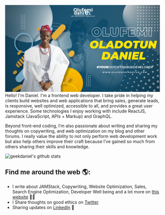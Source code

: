 <img src="https://raw.githubusercontent.com/geekdaniels/geekdaniels/master/geekdaniels.jpg" alt="banner that says I'm Olufemi Oladotun Daniel. web optimization specialist">
Hello! I'm Daniel. I'm a frontend web developer.  I take pride in helping my clients build websites and web applications that bring sales, generate leads, is responsive, well optimized, accessible to all, and provides a great user experience. Some technologies I enjoy working with include ReactJS, Jamstack (JavaScript, APIs + Markup) and GraphQL. 

Beyond front-end coding, I’m also passionate about writing and sharing my thoughts on copywriting, and web optimization on my blog and other forums. I really value the ability to not only perform web development work but also help others improve their craft because I’ve gained so much from others sharing their skills and knowledge.

![geekdaniel's github stats](https://github-readme-stats.vercel.app/api?username=geekdaniels&show_icons=true&title_color=fff&icon_color=79ff97&text_color=9f9f9f&bg_color=151515)


## Find me around the web 🌎:
- I write about JAMStack, Copywriting, Website Optimization, Sales, Search Engine Optimization, Developer Well being and a lot more on  <a href="https://www.olufemioladotun.com">this website</a> ✍🏾
- I Share thoughts on good ethics on <a href="https://www.twitter.com/bygeekdaniels"> Twitter </a>
- Sharing updates on <a href="https://www.linkedin.com/in/olufemi-oladotun-daniel/">LinkedIn</a> 💼
